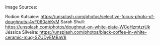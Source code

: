 Image Sources:

Rodion Kutsaiev: https://unsplash.com/photos/selective-focus-photo-of-doughnuts-4vF060ahKyM
Sarah Shull: https://unsplash.com/photos/doughnut-on-white-plate-WCeHzmtzrUk
Jéssica Silveira: https://unsplash.com/photos/black-coffee-in-white-ceramic-mug-SZUDyEMBaV8

